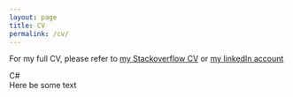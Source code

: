 ```yaml
---
layout: page
title: CV
permalink: /cv/
---
```


For my full CV, please refer to <a href="https://stackoverflow.com/story/timcluyts" target="_blank">my Stackoverflow CV</a> or <a href="https://www.linkedin.com/in/tim-cluyts" target="_blank">my linkedIn account</a>

<div class="leftBox">
    <div class="mainNode"></div>
    <div class="secondaryNode">
        <div class="textNode">C#</div>
    </div>
</div>
<script src="https://ajax.googleapis.com/ajax/libs/jquery/1.10.2/jquery.min.js"></script>
<script type="text/javascript">
$('.secondaryNode').click(function() {
    var element = $('.secondaryNode');   
    if (!element.hasClass('show')) {
        element.removeClass('hide');
        element.addClass('show');
        element.before(element.clone(true)).remove();
    } else {
        element.removeClass('show');
        element.addClass('hide');
        element.before(element.clone(true)).remove();
    }    
})
</script>
<!-- 
<svg version="1.1"
     baseProfile="full"
     width="550" height="400"
     xmlns="http://www.w3.org/2000/svg">
    <g id="mainNodeTechnologies">
        <circle cx="50%" cy="25%" r="80" class="mainNode"/>
        <text x="50%" y="25%" font-size="25" transform="rotate(-20, 285, 100)" text-anchor="middle" fill="white">
            <tspan>Technologies</tspan>
        </text>
    </g>
    <g class="secondaryNodeTechnologies">
        <circle cx="75%" cy="32%" r="40" class="secondaryNode"/>
        <text x="75%" y="32%" font-size="20" transform="rotate(15, 385, 130)" text-anchor="middle" fill="white">
            <tspan>NodeJS</tspan>
        </text>
    </g>
    <g class="secondaryNodeTechnologies">
        <circle cx="10%" cy="17%" r="40" class="secondaryNode"/>
        <text x="10%" y="17%" font-size="20" transform="rotate(-10, 80, 60)" text-anchor="middle" fill="white">
            <tspan>SQL</tspan>
        </text>
    </g>
    <g class="secondaryNodeTechnologies">
        <circle cx="18%" cy="55%" r="40" class="secondaryNode"/>
        <text x="18%" y="55%" font-size="20" transform="rotate(12, 80, 215)" text-anchor="middle" fill="white">
            <tspan>ReactJS</tspan>
        </text>
    </g>
    <g class="secondaryNodeTechnologies">
        <circle cx="50%" cy="65%" r="40" class="secondaryNode"/>
        <text x="50%" y="65%" font-size="20" transform="rotate(-14, 300, 260)" text-anchor="middle" fill="white">
            <tspan>.NET</tspan>
        </text>
    </g>
</svg>-->

<!-- 
<svg version="1.1"
     baseProfile="full"
     width="550" height="400"
     xmlns="http://www.w3.org/2000/svg">
    <g id="mainNodeProjects">
        <circle cx="50%" cy="25%" r="80" class="mainNodeSecondary"/>
        <text x="50%" y="25%" font-size="25" transform="translate(-17 105) rotate(-20)" text-anchor="middle" fill="white">
            <tspan>Projects</tspan>
        </text>
    </g>
</svg> -->

<div class="technologiesSubDiv">
    <div class="inner">
        <div class="title">
            Here be some text
        </div>
    </div>
</div>